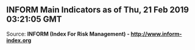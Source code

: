 ## INFORM Main Indicators as of Thu, 21 Feb 2019 03:21:05 GMT

Source: **INFORM (Index For Risk Management) - http://www.inform-index.org**